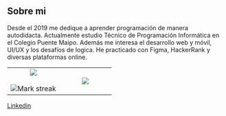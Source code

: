 ## Sobre mi
Desde el 2019 me dedique a aprender programación de manera autodidacta. Actualmente estudio Técnico de Programación Informática en el Colegio Puente Maipo.
Además me interesa el desarrollo web y móvil, UI/UX y los desafíos de logica. He practicado con Figma, HackerRank y diversas plataformas online.

<p align="center">
  <!--- stats (start) -->
<table align="center">
<tr border="none">
<td width="50%" align="center">
  
  <img  align="center"  src="https://github-readme-stats.vercel.app/api?username=kraundew&theme=dark&show_icons=true&count_private=true" />
  <br></br>
  <img  title="🔥 Get streak stats for your profile at git.io/streak-stats" alt="Mark streak" src="https://github-readme-streak-stats.herokuapp.com/?user=1010nishant&theme=dark&hide_border=false" /> 
</td>

<td width="50%" align="center">

  <img  align="center"  src="https://github-readme-stats.anuraghazra1.vercel.app/api/top-langs/?username=kraundew&theme=dark&hide_border=false&no-bg=true&no-frame=true&langs_count=10"/>
  
  </td>
</tr>
</table>

[Linkedin](www.linkedin.com/in/kraundew)
